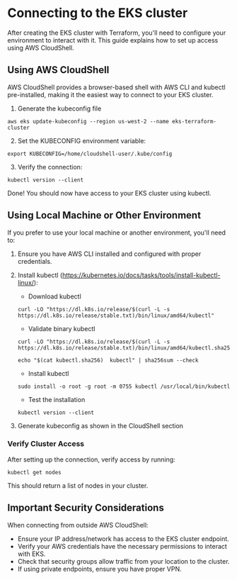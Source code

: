# Connecting to the EKS cluster
After creating the EKS cluster with Terraform, you'll need to configure your environment to interact with it. This guide explains how to set up access using AWS CloudShell.


## Using AWS CloudShell
AWS CloudShell provides a browser-based shell with AWS CLI and kubectl pre-installed, making it the easiest way to connect to your EKS cluster.

1. Generate the kubeconfig file
```
aws eks update-kubeconfig --region us-west-2 --name eks-terraform-cluster
```

2. Set the KUBECONFIG environment variable:
```
export KUBECONFIG=/home/cloudshell-user/.kube/config
```

3. Verify the connection:
```
kubectl version --client
```

Done! You should now have access to your EKS cluster using kubectl.

## Using Local Machine or Other Environment
If you prefer to use your local machine or another environment, you'll need to:
1. Ensure you have AWS CLI installed and configured with proper credentials.

2. Install kubectl (https://kubernetes.io/docs/tasks/tools/install-kubectl-linux/):
    - Download kubectl
    ```
    curl -LO "https://dl.k8s.io/release/$(curl -L -s https://dl.k8s.io/release/stable.txt)/bin/linux/amd64/kubectl"
    ```
    - Validate binary kubectl
    ```
    curl -LO "https://dl.k8s.io/release/$(curl -L -s https://dl.k8s.io/release/stable.txt)/bin/linux/amd64/kubectl.sha256"

    echo "$(cat kubectl.sha256)  kubectl" | sha256sum --check
    ```
    - Install kubectl
    ```
    sudo install -o root -g root -m 0755 kubectl /usr/local/bin/kubectl
    ```
    - Test the installation
    ```
    kubectl version --client
    ```

3. Generate kubeconfig as shown in the CloudShell section

### Verify Cluster Access
After setting up the connection, verify access by running:
```
kubectl get nodes
```

This should return a list of nodes in your cluster.


## Important Security Considerations

When connecting from outside AWS CloudShell:
- Ensure your IP address/network has access to the EKS cluster endpoint.
- Verify your AWS credentials have the necessary permissions to interact with EKS.
- Check that security groups allow traffic from your location to the cluster.
- If using private endpoints, ensure you have proper VPN.